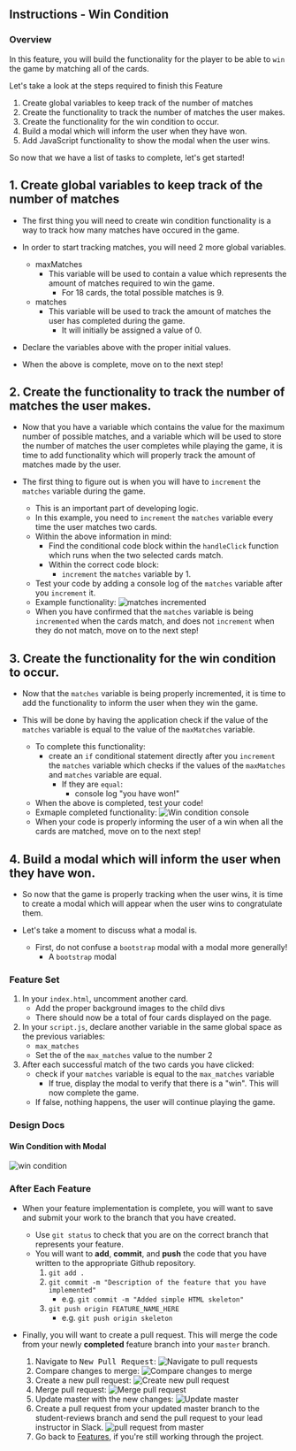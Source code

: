 Instructions - Win Condition
--

### Overview

In this feature, you will build the functionality for the player to be able to `win` the game by matching all of the cards.

Let's take a look at the steps required to finish this Feature

1. Create global variables to keep track of the number of matches
2. Create the functionality to track the number of matches the user makes.
3. Create the functionality for the win condition to occur.
4. Build a modal which will inform the user when they have won.
5. Add JavaScript functionality to show the modal when the user wins.

So now that we have a list of tasks to complete, let's get started!

## 1. Create global variables to keep track of the number of matches

- The first thing you will need to create win condition functionality is a way to track how many matches have occured in the game.

- In order to start tracking matches, you will need 2 more global variables.
    - maxMatches
        - This variable will be used to contain a value which represents the amount of matches required to win the game.
            - For 18 cards, the total possible matches is 9.
    - matches
        - This variable will be used to track the amount of matches the user has completed during the game.
            - It will initially be assigned a value of 0.
- Declare the variables above with the proper initial values.
- When the above is complete, move on to the next step!

## 2. Create the functionality to track the number of matches the user makes.

- Now that you have a variable which contains the value for the maximum number of possible matches, and a variable which will be used to store the number of matches the user completes while playing the game, it is time to add functionality which will properly track the amount of matches made by the user.

- The first thing to figure out is when you will have to `increment` the `matches` variable during the game.
    - This is an important part of developing logic.
    - In this example, you need to `increment` the `matches` variable every time the user matches two cards.
    - Within the above information in mind:
        - Find the conditional code block within the `handleClick` function which runs when the two selected cards match.
        - Within the correct code block:
            - `increment` the `matches` variable by 1.
    - Test your code by adding a console log of the `matches` variable after you `increment` it.
    - Example functionality:
    ![matches incremented](../feature-gifs/matches-increment.gif)
    - When you have confirmed that the `matches` variable is being `incremented` when the cards match, and does not `increment` when they do not match, move on to the next step!

## 3. Create the functionality for the win condition to occur.

- Now that the `matches` variable is being properly incremented, it is time to add the functionality to inform the user when they win the game.

- This will be done by having the application check if the value of the `matches` variable is equal to the value of the `maxMatches` variable.
    - To complete this functionality:
        - create an `if` conditional statement directly after you `increment` the `matches` variable which checks if the values of the `maxMatches` and `matches` variable are equal.
            - If they are `equal`:
                - console log "you have won!"
    - When the above is completed, test your code!
    - Exmaple completed functionality:
    ![Win condition console](../feature-gifs/winning-console.gif)
    - When your code is properly informing the user of a win when all the cards are matched, move on to the next step!

## 4. Build a modal which will inform the user when they have won.

- So now that the game is properly tracking when the user wins, it is time to create a modal which will appear when the user wins to congratulate them.

- Let's take a moment to discuss what a modal is.
    - First, do not confuse a `bootstrap` modal with a modal more generally!
        - A `bootstrap` modal






### Feature Set

1. In your `index.html`, uncomment another card.
    - Add the proper background images to the child divs
    - There should now be a total of four cards displayed on the page.
2. In your `script.js`, declare another variable in the same global space as the previous variables:
    - `max_matches`
    - Set the of the `max_matches` value to the number 2
3. After each successful match of the two cards you have clicked:
    - check if your `matches` variable is equal to the `max_matches` variable
      - If true, display the modal to verify that there is a "win". This will now complete the game.
    - If false, nothing happens, the user will continue playing the game.

### Design Docs

#### Win Condition with Modal
![win condition](../feature-gifs/win-condition.gif)




### After Each Feature

- When your feature implementation is complete, you will want to save and submit your work to the branch that you have created.
  - Use `git status` to check that you are on the correct branch that represents your feature.
  - You will want to **add**, **commit**, and **push** the code that you have written to the appropriate Github repository.
    1. `git add .`
    2. `git commit -m "Description of the feature that you have implemented"`
       - e.g. `git commit -m "Added simple HTML skeleton"`
    3. `git push origin FEATURE_NAME_HERE`
       - e.g. `git push origin skeleton`

- Finally, you will want to create a pull request. This will merge the code from your newly **completed** feature branch into your `master` branch.

  1. Navigate to <kbd>New Pull Request</kbd>:
  ![Navigate to pull requests](../post-feature/navigate-to-pull-request.gif)
  2. Compare changes to merge:
  ![Compare changes to merge](../post-feature/compare-changes.gif)
  3. Create a new pull request:
  ![Create new pull request](../post-feature/create-pull-request.gif)
  4. Merge pull request:
  ![Merge pull request](../post-feature/merge-pull-request.gif)
  5. Update master with the new changes:
  ![Update master](../post-feature/pull-new-changes.gif)
  6. Create a pull request from your updated master branch to the student-reviews branch and send the pull request to your lead instructor in Slack.
![pull request from master](../post-feature/pull-request.gif)
  7. Go back to [Features](../../README.md#features), if you're still working through the project.

